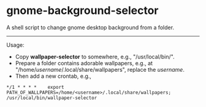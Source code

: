 # gnome-background-selector
A shell script to change gnome desktop background from a folder.

---

Usage: <br>
* Copy **wallpaper-selector** to somewhere, e.g., "/usr/local/bin/". <br>
* Prepare a folder contains adorable wallpapers, e.g., at "/home/_username_/.local/share/wallpapers", replace the _username_. <br>
* Then add a new crontab, e.g., <br>
```
*/1 * * * *    export PATH_OF_WALLPAPERS=/home/<username>/.local/share/wallpapers; /usr/local/bin/wallpaper-selector
```
